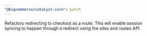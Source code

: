 ```yaml
---
"@bigcommerce/catalyst-core": patch
---
```


Refactors redirecting to checkout as a route. This will enable session syncing to happen through a redirect using the sites and routes API.

